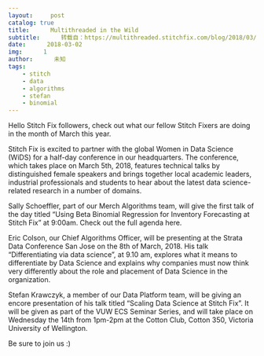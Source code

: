 ```yaml
---
layout:     post
catalog: true
title:      Multithreaded in the Wild
subtitle:      转载自：https://multithreaded.stitchfix.com/blog/2018/03/02/MITW/
date:      2018-03-02
img:      1
author:      未知
tags:
    - stitch
    - data
    - algorithms
    - stefan
    - binomial
---
```


Hello Stitch Fix followers, check out what our fellow Stitch Fixers are doing in the month of March this year.

Stitch Fix is excited to partner with the global Women in Data Science (WiDS) for a half-day conference in our headquarters. 
The conference, which takes place on March 5th, 2018, features technical talks by distinguished female speakers and brings together local academic leaders, 
industrial professionals and students to hear about the latest data science-related research in a number of domains.

Sally Schoeffler, part of our Merch Algorithms team, will give the first talk of the day titled 
“Using Beta Binomial Regression for Inventory Forecasting at Stitch Fix” at 9:00am. Check out the full agenda here.

Eric Colson, our Chief Algorithms Officer, 
will be presenting at the Strata Data Conference San Jose on the 8th of March, 2018.
His talk “Differentiating via data science”, at 9.10 am, explores what it means to differentiate by Data Science 
and explains why companies must now think very differently about the role and placement of Data Science in the organization.

Stefan Krawczyk, a member of our Data Platform team, will be giving an encore presentation of his talk titled “Scaling Data Science at Stitch Fix”. 
It will be given as part of the VUW ECS Seminar Series, and will take place on Wednesday the 14th from 1pm-2pm at the Cotton Club, Cotton 350, Victoria University of Wellington.

Be sure to join us :)
